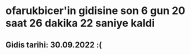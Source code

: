 # ofarukbicer'in gidisine son 6 gun 20 saat 26 dakika 22 saniye kaldi

## Gidis tarihi: 30.09.2022 :(